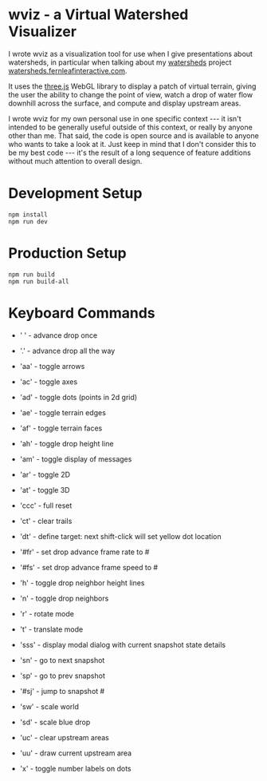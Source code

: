 wviz - a Virtual Watershed Visualizer
=====================================

I wrote wviz as a visualization tool for use when I give presentations
about watersheds, in particular when talking about my
[watersheds](http://github.com/embeepea/watersheds) project
[watersheds.fernleafinteractive.com](http://watersheds.fernleafinteractive.com).

It uses the [three.js](threejs.org) WebGL library to display a patch
of virtual terrain, giving the user the ability to change the point
of view, watch a drop of water flow downhill across the surface, and
compute and display upstream areas.

I wrote wviz for my own personal use in one specific context --- it isn't
intended to be generally useful outside of this context, or really by
anyone other than me.  That said, the code is open source and is
available to anyone who wants to take a look at it.  Just keep in mind
that I don't consider this to be my best code --- it's the result of
a long sequence of feature additions without much attention to overall
design.

Development Setup
=================

```
npm install
npm run dev
```

Production Setup
================

```
npm run build
npm run build-all
```

Keyboard Commands
=================

  * ' '    - advance drop once
  * '.'    - advance drop all the way
  * 'aa'   - toggle arrows
  * 'ac'   - toggle axes
  * 'ad'   - toggle dots (points in 2d grid)
  * 'ae'   - toggle terrain edges
  * 'af'   - toggle terrain faces
  * 'ah'   - toggle drop height line
  * 'am'   - toggle display of messages
  * 'ar'   - toggle 2D
  * 'at'   - toggle 3D

  * 'ccc'  - full reset
  * 'ct'   - clear trails

  * 'dt'   - define target: next shift-click will set yellow dot location

  * '#fr'  - set drop advance frame rate to #
  * '#fs'  - set drop advance frame speed to #

  * 'h'    - toggle drop neighbor height lines

  * 'n'    - toggle drop neighbors

  * 'r'    - rotate mode
  * 't'    - translate mode

  * 'sss'  - display modal dialog with current snapshot state details
  * 'sn'   - go to next snapshot
  * 'sp'   - go to prev snapshot
  * '#sj'  - jump to snapshot #
  * 'sw'   - scale world
  * 'sd'   - scale blue drop

  * 'uc'   - clear upstream areas
  * 'uu'   - draw current upstream area

  * 'x'    - toggle number labels on dots
